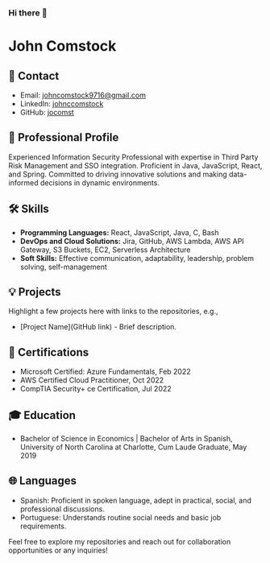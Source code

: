 ### Hi there 👋

# John Comstock

## 📧 Contact
- Email: johncomstock9716@gmail.com
- LinkedIn: [johnccomstock](https://www.linkedin.com/in/johnccomstock/)
- GitHub: [jocomst](https://github.com/jocomst)

## 💼 Professional Profile
Experienced Information Security Professional with expertise in Third Party Risk Management and SSO integration. Proficient in Java, JavaScript, React, and Spring. Committed to driving innovative solutions and making data-informed decisions in dynamic environments.

## 🛠 Skills
- **Programming Languages:** React, JavaScript, Java, C, Bash
- **DevOps and Cloud Solutions:** Jira, GitHub, AWS Lambda, AWS API Gateway, S3 Buckets, EC2, Serverless Architecture
- **Soft Skills:** Effective communication, adaptability, leadership, problem solving, self-management

## 💡 Projects
Highlight a few projects here with links to the repositories, e.g.,
- [Project Name](GitHub link) - Brief description.

## 📜 Certifications
- Microsoft Certified: Azure Fundamentals, Feb 2022
- AWS Certified Cloud Practitioner, Oct 2022
- CompTIA Security+ ce Certification, Jul 2022

## 🎓 Education
- Bachelor of Science in Economics | Bachelor of Arts in Spanish, University of North Carolina at Charlotte, Cum Laude Graduate, May 2019

## 🌐 Languages
- Spanish: Proficient in spoken language, adept in practical, social, and professional discussions.
- Portuguese: Understands routine social needs and basic job requirements.

Feel free to explore my repositories and reach out for collaboration opportunities or any inquiries!
